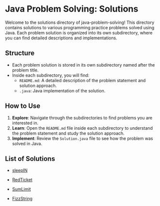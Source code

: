 
# Java Problem Solving: Solutions

Welcome to the solutions directory of java-problem-solving! This directory contains solutions to various programming practice problems solved using Java. Each problem solution is organized into its own subdirectory, where you can find detailed descriptions and implementations.

## Structure

- Each problem solution is stored in its own subdirectory named after the problem title.
- Inside each subdirectory, you will find:
  - `README.md`: A detailed description of the problem statement and solution approach.
  - `.java`: Java implementation of the solution.

## How to Use

1. **Explore**: Navigate through the subdirectories to find problems you are interested in.
2. **Learn**: Open the `README.md` file inside each subdirectory to understand the problem statement and study the solution approach.
3. **Implement**: Review the `Solution.java` file to see how the problem was solved in Java.

## List of Solutions

- [sleepIN](https://github.com/priyanshu-saraswat/java-problem-solving/tree/main/solutions/sleepIN)

- [RedTicket](https://github.com/priyanshu-saraswat/java-problem-solving/tree/main/solutions/redticket)

- [SumLimit](https://github.com/priyanshu-saraswat/java-problem-solving/tree/main/solutions/sumlimit)

- [FizzString](https://github.com/priyanshu-saraswat/java-problem-solving/tree/main/solutions/fizzstring)
